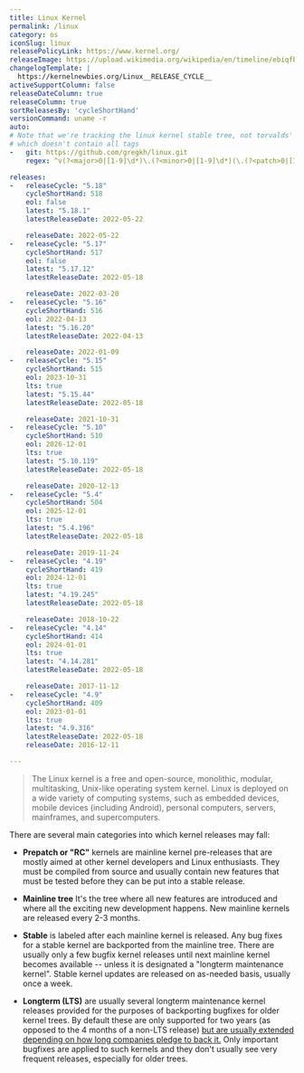 ```yaml
---
title: Linux Kernel
permalink: /linux
category: os
iconSlug: linux
releasePolicyLink: https://www.kernel.org/
releaseImage: https://upload.wikimedia.org/wikipedia/en/timeline/ebiqfbdzyuxdbre7104smcbs2skj37k.png
changelogTemplate: |
  https://kernelnewbies.org/Linux__RELEASE_CYCLE__
activeSupportColumn: false
releaseDateColumn: true
releaseColumn: true
sortReleasesBy: 'cycleShortHand'
versionCommand: uname -r
auto:
# Note that we're tracking the linux kernel stable tree, not torvalds' tree
# which doesn't contain all tags
-   git: https://github.com/gregkh/linux.git
    regex: ^v(?<major>0|[1-9]\d*)\.(?<minor>0|[1-9]\d*)(\.(?<patch>0|[1-9]\d*))?$

releases:
-   releaseCycle: "5.18"
    cycleShortHand: 518
    eol: false
    latest: "5.18.1"
    latestReleaseDate: 2022-05-22

    releaseDate: 2022-05-22
-   releaseCycle: "5.17"
    cycleShortHand: 517
    eol: false
    latest: "5.17.12"
    latestReleaseDate: 2022-05-18

    releaseDate: 2022-03-20
-   releaseCycle: "5.16"
    cycleShortHand: 516
    eol: 2022-04-13
    latest: "5.16.20"
    latestReleaseDate: 2022-04-13

    releaseDate: 2022-01-09
-   releaseCycle: "5.15"
    cycleShortHand: 515
    eol: 2023-10-31
    lts: true
    latest: "5.15.44"
    latestReleaseDate: 2022-05-18

    releaseDate: 2021-10-31
-   releaseCycle: "5.10"
    cycleShortHand: 510
    eol: 2026-12-01
    lts: true
    latest: "5.10.119"
    latestReleaseDate: 2022-05-18

    releaseDate: 2020-12-13
-   releaseCycle: "5.4"
    cycleShortHand: 504
    eol: 2025-12-01
    lts: true
    latest: "5.4.196"
    latestReleaseDate: 2022-05-18

    releaseDate: 2019-11-24
-   releaseCycle: "4.19"
    cycleShortHand: 419
    eol: 2024-12-01
    lts: true
    latest: "4.19.245"
    latestReleaseDate: 2022-05-18

    releaseDate: 2018-10-22
-   releaseCycle: "4.14"
    cycleShortHand: 414
    eol: 2024-01-01
    lts: true
    latest: "4.14.281"
    latestReleaseDate: 2022-05-18

    releaseDate: 2017-11-12
-   releaseCycle: "4.9"
    cycleShortHand: 409
    eol: 2023-01-01
    lts: true
    latest: "4.9.316"
    latestReleaseDate: 2022-05-18
    releaseDate: 2016-12-11

---
```


> The Linux kernel is a free and open-source, monolithic, modular, multitasking, Unix-like operating system kernel.
Linux is deployed on a wide variety of computing systems, such as embedded devices, mobile devices (including Android), personal computers, servers, mainframes, and supercomputers.

There are several main categories into which kernel releases may fall:

- **Prepatch or "RC"** kernels are mainline kernel pre-releases that are mostly aimed at other kernel developers and Linux enthusiasts. They must be compiled from source and usually contain new features that must be tested before they can be put into a stable release.

- **Mainline tree**  It's the tree where all new features are introduced and where all the exciting new development happens. New mainline kernels are released every 2-3 months.    

- **Stable** is labeled after each mainline kernel is released. Any bug fixes for a stable kernel are backported from the mainline tree. There are usually only a few bugfix kernel releases until next mainline kernel becomes available -- unless it is designated a "longterm maintenance kernel". Stable kernel updates are released on as-needed basis, usually once a week.
        
- **Longterm (LTS)** are usually several longterm maintenance kernel releases provided for the purposes of backporting bugfixes for older kernel trees. By default these are only supported for two years (as opposed to the 4 months of a non-LTS release) [but are usually extended depending on how long companies pledge to back it.](https://lore.kernel.org/lkml/YA%2FE1bHRmZb50MlS@kroah.com/) Only important bugfixes are applied to such kernels and they don't usually see very frequent releases, especially for older trees.
